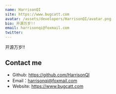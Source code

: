```yaml
---
name: HarrisonQI
site: https://www.bugcatt.com
avatar: /assets/developers/HarrisonQI/avatar.png
bio: 开源万岁!!
email: harrisonqi@foxmail.com
twitter: 
---
```


开源万岁!!  

## Contact me

- Github: <https://github.com/HarrisonQI>
- Email：<harrisonqi@foxmail.com>
- Website: <https://www.bugcatt.com>
